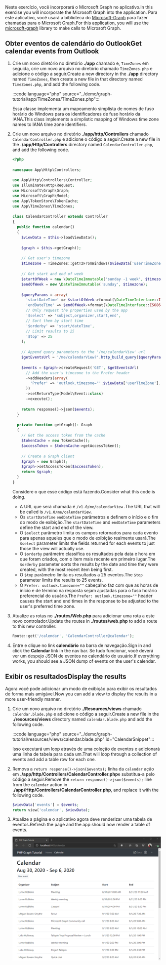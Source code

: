 <!-- markdownlint-disable MD002 MD041 -->

<span data-ttu-id="55c04-101">Neste exercício, você incorporará o Microsoft Graph no aplicativo.</span><span class="sxs-lookup"><span data-stu-id="55c04-101">In this exercise you will incorporate the Microsoft Graph into the application.</span></span> <span data-ttu-id="55c04-102">Para este aplicativo, você usará a biblioteca do [Microsoft-Graph](https://github.com/microsoftgraph/msgraph-sdk-php) para fazer chamadas para o Microsoft Graph.</span><span class="sxs-lookup"><span data-stu-id="55c04-102">For this application, you will use the [microsoft-graph](https://github.com/microsoftgraph/msgraph-sdk-php) library to make calls to Microsoft Graph.</span></span>

## <a name="get-calendar-events-from-outlook"></a><span data-ttu-id="55c04-103">Obter eventos de calendário do Outlook</span><span class="sxs-lookup"><span data-stu-id="55c04-103">Get calendar events from Outlook</span></span>

1. <span data-ttu-id="55c04-104">Crie um novo diretório no diretório **./app** chamado e, `TimeZones` em seguida, crie um novo arquivo no diretório chamado `TimeZones.php` e adicione o código a seguir.</span><span class="sxs-lookup"><span data-stu-id="55c04-104">Create a new directory in the **./app** directory named `TimeZones`, then create a new file in that directory named `TimeZones.php`, and add the following code.</span></span>

    :::code language="php" source="../demo/graph-tutorial/app/TimeZones/TimeZones.php":::

    <span data-ttu-id="55c04-105">Essa classe implementa um mapeamento simplista de nomes de fuso horário do Windows para os identificadores de fuso horário da IANA.</span><span class="sxs-lookup"><span data-stu-id="55c04-105">This class implements a simplistic mapping of Windows time zone names to IANA time zone identifiers.</span></span>

1. <span data-ttu-id="55c04-106">Crie um novo arquivo no diretório **./app/http/Controllers** chamado `CalendarController.php` e adicione o código a seguir.</span><span class="sxs-lookup"><span data-stu-id="55c04-106">Create a new file in the **./app/Http/Controllers** directory named `CalendarController.php`, and add the following code.</span></span>

    ```php
    <?php

    namespace App\Http\Controllers;

    use App\Http\Controllers\Controller;
    use Illuminate\Http\Request;
    use Microsoft\Graph\Graph;
    use Microsoft\Graph\Model;
    use App\TokenStore\TokenCache;
    use App\TimeZones\TimeZones;

    class CalendarController extends Controller
    {
      public function calendar()
      {
        $viewData = $this->loadViewData();

        $graph = $this->getGraph();

        // Get user's timezone
        $timezone = TimeZones::getTzFromWindows($viewData['userTimeZone']);

        // Get start and end of week
        $startOfWeek = new \DateTimeImmutable('sunday -1 week', $timezone);
        $endOfWeek = new \DateTimeImmutable('sunday', $timezone);

        $queryParams = array(
          'startDateTime' => $startOfWeek->format(\DateTimeInterface::ISO8601),
          'endDateTime' => $endOfWeek->format(\DateTimeInterface::ISO8601),
          // Only request the properties used by the app
          '$select' => 'subject,organizer,start,end',
          // Sort them by start time
          '$orderby' => 'start/dateTime',
          // Limit results to 25
          '$top' => 25
        );

        // Append query parameters to the '/me/calendarView' url
        $getEventsUrl = '/me/calendarView?'.http_build_query($queryParams);

        $events = $graph->createRequest('GET', $getEventsUrl)
          // Add the user's timezone to the Prefer header
          ->addHeaders(array(
            'Prefer' => 'outlook.timezone="'.$viewData['userTimeZone'].'"'
          ))
          ->setReturnType(Model\Event::class)
          ->execute();

        return response()->json($events);
      }

      private function getGraph(): Graph
      {
        // Get the access token from the cache
        $tokenCache = new TokenCache();
        $accessToken = $tokenCache->getAccessToken();

        // Create a Graph client
        $graph = new Graph();
        $graph->setAccessToken($accessToken);
        return $graph;
      }
    }
    ```

    <span data-ttu-id="55c04-107">Considere o que esse código está fazendo.</span><span class="sxs-lookup"><span data-stu-id="55c04-107">Consider what this code is doing.</span></span>

    - <span data-ttu-id="55c04-108">A URL que será chamada é `/v1.0/me/calendarView` .</span><span class="sxs-lookup"><span data-stu-id="55c04-108">The URL that will be called is `/v1.0/me/calendarView`.</span></span>
    - <span data-ttu-id="55c04-109">Os `startDateTime` `endDateTime` parâmetros e definem o início e o fim do modo de exibição.</span><span class="sxs-lookup"><span data-stu-id="55c04-109">The `startDateTime` and `endDateTime` parameters define the start and end of the view.</span></span>
    - <span data-ttu-id="55c04-110">O `$select` parâmetro limita os campos retornados para cada evento para apenas aqueles que o modo de exibição realmente usará.</span><span class="sxs-lookup"><span data-stu-id="55c04-110">The `$select` parameter limits the fields returned for each events to just those the view will actually use.</span></span>
    - <span data-ttu-id="55c04-111">O `$orderby` parâmetro classifica os resultados pela data e hora em que foram criados, com o item mais recente em primeiro lugar.</span><span class="sxs-lookup"><span data-stu-id="55c04-111">The `$orderby` parameter sorts the results by the date and time they were created, with the most recent item being first.</span></span>
    - <span data-ttu-id="55c04-112">O `$top` parâmetro limita os resultados a 25 eventos.</span><span class="sxs-lookup"><span data-stu-id="55c04-112">The `$top` parameter limits the results to 25 events.</span></span>
    - <span data-ttu-id="55c04-113">O `Prefer: outlook.timezone=""` cabeçalho faz com que as horas de início e de término na resposta sejam ajustadas para o fuso horário preferencial do usuário.</span><span class="sxs-lookup"><span data-stu-id="55c04-113">The `Prefer: outlook.timezone=""` header causes the start and end times in the response to be adjusted to the user's preferred time zone.</span></span>

1. <span data-ttu-id="55c04-114">Atualize as rotas no **./routes/Web.php** para adicionar uma rota a este novo controlador.</span><span class="sxs-lookup"><span data-stu-id="55c04-114">Update the routes in **./routes/web.php** to add a route to this new controller.</span></span>

    ```php
    Route::get('/calendar', 'CalendarController@calendar');
    ```

1. <span data-ttu-id="55c04-115">Entre e clique no link **calendário** na barra de navegação.</span><span class="sxs-lookup"><span data-stu-id="55c04-115">Sign in and click the **Calendar** link in the nav bar.</span></span> <span data-ttu-id="55c04-116">Se tudo funcionar, você deverá ver um despejo JSON de eventos no calendário do usuário.</span><span class="sxs-lookup"><span data-stu-id="55c04-116">If everything works, you should see a JSON dump of events on the user's calendar.</span></span>

## <a name="display-the-results"></a><span data-ttu-id="55c04-117">Exibir os resultados</span><span class="sxs-lookup"><span data-stu-id="55c04-117">Display the results</span></span>

<span data-ttu-id="55c04-118">Agora você pode adicionar um modo de exibição para exibir os resultados de forma mais amigável.</span><span class="sxs-lookup"><span data-stu-id="55c04-118">Now you can add a view to display the results in a more user-friendly manner.</span></span>

1. <span data-ttu-id="55c04-119">Crie um novo arquivo no diretório **./Resources/views** chamado `calendar.blade.php` e adicione o código a seguir.</span><span class="sxs-lookup"><span data-stu-id="55c04-119">Create a new file in the **./resources/views** directory named `calendar.blade.php` and add the following code.</span></span>

    :::code language="php" source="../demo/graph-tutorial/resources/views/calendar.blade.php" id="CalendarSnippet":::

    <span data-ttu-id="55c04-120">Isso executará um loop através de uma coleção de eventos e adicionará uma linha de tabela para cada um.</span><span class="sxs-lookup"><span data-stu-id="55c04-120">That will loop through a collection of events and add a table row for each one.</span></span>

1. <span data-ttu-id="55c04-121">Remova a `return response()->json($events);` linha da `calendar` ação em **./app/http/Controllers/CalendarController.php**e substitua-a pelo código a seguir.</span><span class="sxs-lookup"><span data-stu-id="55c04-121">Remove the `return response()->json($events);` line from the `calendar` action in **./app/Http/Controllers/CalendarController.php**, and replace it with the following code.</span></span>

    ```php
    $viewData['events'] = $events;
    return view('calendar', $viewData);
    ```

1. <span data-ttu-id="55c04-122">Atualize a página e o aplicativo agora deve renderizar uma tabela de eventos.</span><span class="sxs-lookup"><span data-stu-id="55c04-122">Refresh the page and the app should now render a table of events.</span></span>

    ![Uma captura de tela da tabela de eventos](./images/add-msgraph-01.png)
